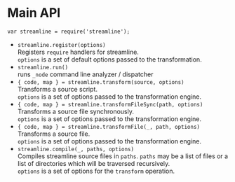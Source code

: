 
# Main API
 
`var streamline = require('streamline');`

* `streamline.register(options)`  
  Registers `require` handlers for streamline.  
  `options` is a set of default options passed to the transformation.
* `streamline.run()`  
  runs `_node` command line analyzer / dispatcher
* `{ code, map } = streamline.transform(source, options)`  
  Transforms a source script.  
  `options` is a set of options passed to the transformation engine.
* `{ code, map } = streamline.transformFileSync(path, options)`  
  Transforms a source file synchronously.  
  `options` is a set of options passed to the transformation engine.
* `{ code, map } = streamline.transformFile(_, path, options)`  
  Transforms a source file.  
  `options` is a set of options passed to the transformation engine.
* `streamline.compile(_, paths, options)`  
  Compiles streamline source files in `paths`.
  `paths` may be a list of files or a list of directories which will be traversed recursively.  
  `options`  is a set of options for the `transform` operation.
